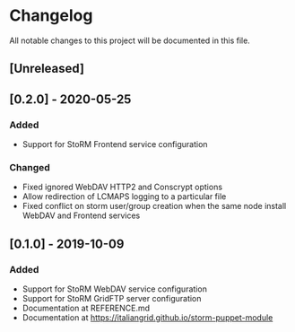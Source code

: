 # Changelog

All notable changes to this project will be documented in this file.

## [Unreleased]

## [0.2.0] - 2020-05-25

### Added

- Support for StoRM Frontend service configuration

### Changed

- Fixed ignored WebDAV HTTP2 and Conscrypt options
- Allow redirection of LCMAPS logging to a particular file
- Fixed conflict on storm user/group creation when the same node install WebDAV and Frontend services

## [0.1.0] - 2019-10-09

### Added
- Support for StoRM WebDAV service configuration
- Support for StoRM GridFTP server configuration
- Documentation at REFERENCE.md
- Documentation at https://italiangrid.github.io/storm-puppet-module
